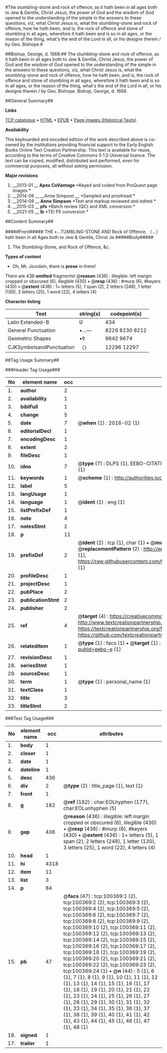 #The stumbling-stone and rock of offence, as it hath been in all ages both to Jew & Gentile, Christ Jesus, the power of God and the wisdom of God opened to the understanding of the simple in the answers to these questions, viz, what Christ Jesus is, what the stumbling-stone and rock of offence, how he hath been, and is, the rock of offence and stone of stumbling in all ages, wherefore it hath been and is so in all ages, or the reason of the thing, what's the end of the Lord in all, or his designe therein / by Geo. Bishope.#

##Bishop, George, d. 1668.##
The stumbling-stone and rock of offence, as it hath been in all ages both to Jew & Gentile, Christ Jesus, the power of God and the wisdom of God opened to the understanding of the simple in the answers to these questions, viz, what Christ Jesus is, what the stumbling-stone and rock of offence, how he hath been, and is, the rock of offence and stone of stumbling in all ages, wherefore it hath been and is so in all ages, or the reason of the thing, what's the end of the Lord in all, or his designe therein / by Geo. Bishope.
Bishop, George, d. 1668.

##General Summary##

**Links**

[TCP catalogue](http://www.ota.ox.ac.uk/tcp/)  • 
[HTML](http://tei.it.ox.ac.uk/tcp/Texts-HTML/free/A28/A28241.html)  • 
[EPUB](http://tei.it.ox.ac.uk/tcp/Texts-EPUB/free/A28/A28241.epub) • 
[Page images (Historical Texts)](https://historicaltexts.jisc.ac.uk/eebo-13571264e)

**Availability**

This keyboarded and encoded edition of the work described above is co-owned by the
    institutions providing financial support to the Early English Books Online Text Creation
    Partnership. This text is available for reuse, according to the terms of  Creative Commons 0 1.0 Universal
    licence. The text can be copied, modified, distributed and performed, even for commercial
    purposes, all without asking permission.

**Major revisions**

1. __2013-01 __ __Apex CoVantage__ *Keyed and coded from ProQuest page images *
1. __2014-09 __ __Anne Simpson __ *Sampled and proofread *
1. __2014-09 __ __Anne Simpson__ *Text and markup reviewed and edited *
1. __2015-03 __ __pfs__ *Batch review (QC) and XML conversion *
1. __2021-05 __ __lb__ *TEI P5 conversion *

##Content Summary##

#####Front#####
THE •…TUMBLING-STONE AND Rock of Offence, 〈…〉 hath been in all Ages both to Jew & Gentile, Christ Je
#####Body#####

1. The Stumbling-Stone, and Rock of Offence, &c.

**Types of content**

  * Oh, Mr. Jourdain, there is **prose** in there!

There are 436 **omitted** fragments! 
 @__reason__ (436) : illegible: left margin cropped or obscured (6), illegible (430)  •  @__resp__ (436) : #murp (6), #keyers (430)  •  @__extent__ (436) : 1+ letters (5), 1 span (2), 2 letters (248), 1 letter (130), 3 letters (25), 1 word (22), 4 letters (4)

**Character listing**


|Text|string(s)|codepoint(s)|
|---|---|---|
|Latin Extended-B|Ʋ|434|
|General Punctuation|•…—|8226 8230 8212|
|Geometric Shapes|▪◊|9642 9674|
|CJKSymbolsandPunctuation|〈〉|12296 12297|

##Tag Usage Summary##

###Header Tag Usage###

|No|element name|occ|attributes|
|---|---|---|---|
|1.|__author__|2||
|2.|__availability__|1||
|3.|__biblFull__|1||
|4.|__change__|5||
|5.|__date__|7| @__when__ (1) : 2016-02 (1)|
|6.|__editorialDecl__|1||
|7.|__encodingDesc__|1||
|8.|__extent__|2||
|9.|__fileDesc__|1||
|10.|__idno__|7| @__type__ (7) : DLPS (1), EEBO-CITATION (1), VID (1), EEBO-PROQUEST (1), STC (2), OCLC (1)|
|11.|__keywords__|1| @__scheme__ (1) : http://authorities.loc.gov/ (1)|
|12.|__label__|5||
|13.|__langUsage__|1||
|14.|__language__|1| @__ident__ (1) : eng (1)|
|15.|__listPrefixDef__|1||
|16.|__note__|4||
|17.|__notesStmt__|2||
|18.|__p__|11||
|19.|__prefixDef__|2| @__ident__ (2) : tcp (1), char (1)  •  @__matchPattern__ (2) : ([0-9\-]+):([0-9IVX]+) (1), (.+) (1)  •  @__replacementPattern__ (2) : http://eebo.chadwyck.com/downloadtiff?vid=$1&page=$2 (1), https://raw.githubusercontent.com/textcreationpartnership/Texts/master/tcpchars.xml#$1 (1)|
|20.|__profileDesc__|1||
|21.|__projectDesc__|1||
|22.|__pubPlace__|2||
|23.|__publicationStmt__|2||
|24.|__publisher__|2||
|25.|__ref__|4| @__target__ (4) : https://creativecommons.org/publicdomain/zero/1.0/ (1), http://www.textcreationpartnership.org/docs/. (1), https://textcreationpartnership.org/faq/#faq05 (1), https://github.com/textcreationpartnership (1)|
|26.|__relatedItem__|1| @__type__ (1) : facs (1)  •  @__target__ (1) : https://data.historicaltexts.jisc.ac.uk/view?pubId=eebo-e (1)|
|27.|__revisionDesc__|1||
|28.|__seriesStmt__|1||
|29.|__sourceDesc__|1||
|30.|__term__|1| @__type__ (1) : personal_name (1)|
|31.|__textClass__|1||
|32.|__title__|3||
|33.|__titleStmt__|2||


###Text Tag Usage###

|No|element name|occ|attributes|
|---|---|---|---|
|1.|__body__|1||
|2.|__closer__|1||
|3.|__date__|1||
|4.|__dateline__|1||
|5.|__desc__|436||
|6.|__div__|2| @__type__ (2) : title_page (1), text (1)|
|7.|__front__|1||
|8.|__g__|182| @__ref__ (182) : char:EOLhyphen (177), char:EOLunhyphen (5)|
|9.|__gap__|436| @__reason__ (436) : illegible: left margin cropped or obscured (6), illegible (430)  •  @__resp__ (436) : #murp (6), #keyers (430)  •  @__extent__ (436) : 1+ letters (5), 1 span (2), 2 letters (248), 1 letter (130), 3 letters (25), 1 word (22), 4 letters (4)|
|10.|__head__|1||
|11.|__hi__|4318||
|12.|__item__|11||
|13.|__list__|3||
|14.|__p__|84||
|15.|__pb__|47| @__facs__ (47) : tcp:100369:1 (2), tcp:100369:2 (2), tcp:100369:3 (2), tcp:100369:4 (2), tcp:100369:5 (2), tcp:100369:6 (2), tcp:100369:7 (2), tcp:100369:8 (2), tcp:100369:9 (2), tcp:100369:10 (2), tcp:100369:11 (2), tcp:100369:12 (2), tcp:100369:13 (2), tcp:100369:14 (2), tcp:100369:15 (2), tcp:100369:16 (2), tcp:100369:17 (2), tcp:100369:18 (2), tcp:100369:19 (2), tcp:100369:20 (2), tcp:100369:21 (2), tcp:100369:22 (2), tcp:100369:23 (2), tcp:100369:24 (1)  •  @__n__ (44) : 5 (1), 6 (1), 7 (1), 8 (1), 9 (1), 10 (1), 11 (1), 12 (1), 13 (1), 14 (1), 15 (1), 16 (1), 17 (1), 18 (1), 19 (1), 20 (1), 21 (1), 22 (1), 23 (1), 24 (1), 25 (1), 26 (1), 27 (1), 28 (1), 29 (1), 30 (1), 31 (1), 32 (1), 33 (1), 34 (1), 35 (1), 36 (1), 37 (1), 38 (1), 39 (1), 40 (1), 41 (1), 42 (1), 43 (1), 44 (1), 45 (1), 46 (1), 47 (1), 48 (1)|
|16.|__signed__|1||
|17.|__trailer__|1||
